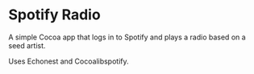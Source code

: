 # Spotify Radio

A simple Cocoa app that logs in to Spotify and plays a radio based on a seed artist.

Uses Echonest and Cocoalibspotify.
